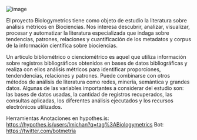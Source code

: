 



![image](https://user-images.githubusercontent.com/17599614/194871659-b08924df-42d0-473a-aeac-feba09f10205.png)

El proyecto Biologymetrics tiene como objeto de estudio la literatura sobre análisis métricos en Biociencias. Nos interesa descubrir, analizar, visualizar, procesar y automatizar la literatura especializada que indaga sobre tendencias, patrones, relaciones y cuantificación de los metadatos y corpus de la información científica sobre biociencias.

Un artículo bibliométrico o cienciométrico es aquel que utiliza información sobre registros bibliográficos obtenidos en bases de datos bibliográficas y realiza con ellos análisis métricos para identificar proporciones, tendendencias, relaciones y patrones. Puede combinarse con otros métodos de análisis de literatura como redes, minería, semántica y grandes datos. Algunas de las variables importantes a considerar del estudio son: las bases de datos usadas, la cantidad de registros recuperados, las consultas aplicadas, los diferentes análisis ejecutados y los recursos electrónicos utilizados.


Herramientas
Anotaciones en hypothes.is: https://hypothes.is/users/lmichan?q=tag%3ABiologymetrics
Bot: https://twitter.com/botmetria

